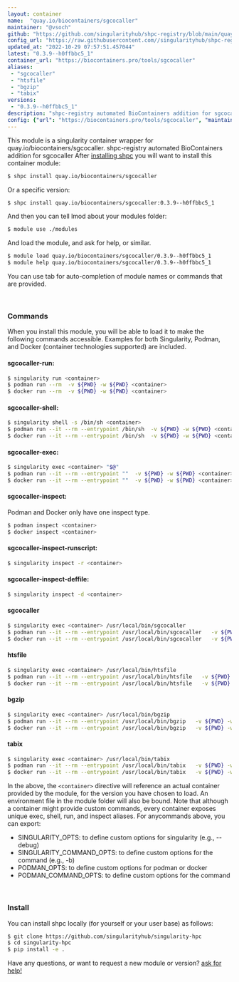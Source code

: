 ```yaml
---
layout: container
name:  "quay.io/biocontainers/sgcocaller"
maintainer: "@vsoch"
github: "https://github.com/singularityhub/shpc-registry/blob/main/quay.io/biocontainers/sgcocaller/container.yaml"
config_url: "https://raw.githubusercontent.com//singularityhub/shpc-registry/main/quay.io/biocontainers/sgcocaller/container.yaml"
updated_at: "2022-10-29 07:57:51.457044"
latest: "0.3.9--h0ffbbc5_1"
container_url: "https://biocontainers.pro/tools/sgcocaller"
aliases:
 - "sgcocaller"
 - "htsfile"
 - "bgzip"
 - "tabix"
versions:
 - "0.3.9--h0ffbbc5_1"
description: "shpc-registry automated BioContainers addition for sgcocaller"
config: {"url": "https://biocontainers.pro/tools/sgcocaller", "maintainer": "@vsoch", "description": "shpc-registry automated BioContainers addition for sgcocaller", "latest": {"0.3.9--h0ffbbc5_1": "sha256:ae297be5d6dd8b8e981af6f9ebb350cdaa3caed7f2ffe70ec413752dfdd9cb4b"}, "tags": {"0.3.9--h0ffbbc5_1": "sha256:ae297be5d6dd8b8e981af6f9ebb350cdaa3caed7f2ffe70ec413752dfdd9cb4b"}, "docker": "quay.io/biocontainers/sgcocaller", "aliases": {"sgcocaller": "/usr/local/bin/sgcocaller", "htsfile": "/usr/local/bin/htsfile", "bgzip": "/usr/local/bin/bgzip", "tabix": "/usr/local/bin/tabix"}}
---
```


This module is a singularity container wrapper for quay.io/biocontainers/sgcocaller.
shpc-registry automated BioContainers addition for sgcocaller
After [installing shpc](#install) you will want to install this container module:


```bash
$ shpc install quay.io/biocontainers/sgcocaller
```

Or a specific version:

```bash
$ shpc install quay.io/biocontainers/sgcocaller:0.3.9--h0ffbbc5_1
```

And then you can tell lmod about your modules folder:

```bash
$ module use ./modules
```

And load the module, and ask for help, or similar.

```bash
$ module load quay.io/biocontainers/sgcocaller/0.3.9--h0ffbbc5_1
$ module help quay.io/biocontainers/sgcocaller/0.3.9--h0ffbbc5_1
```

You can use tab for auto-completion of module names or commands that are provided.

<br>

### Commands

When you install this module, you will be able to load it to make the following commands accessible.
Examples for both Singularity, Podman, and Docker (container technologies supported) are included.

#### sgcocaller-run:

```bash
$ singularity run <container>
$ podman run --rm  -v ${PWD} -w ${PWD} <container>
$ docker run --rm  -v ${PWD} -w ${PWD} <container>
```

#### sgcocaller-shell:

```bash
$ singularity shell -s /bin/sh <container>
$ podman run --it --rm --entrypoint /bin/sh  -v ${PWD} -w ${PWD} <container>
$ docker run --it --rm --entrypoint /bin/sh  -v ${PWD} -w ${PWD} <container>
```

#### sgcocaller-exec:

```bash
$ singularity exec <container> "$@"
$ podman run --it --rm --entrypoint ""  -v ${PWD} -w ${PWD} <container> "$@"
$ docker run --it --rm --entrypoint ""  -v ${PWD} -w ${PWD} <container> "$@"
```

#### sgcocaller-inspect:

Podman and Docker only have one inspect type.

```bash
$ podman inspect <container>
$ docker inspect <container>
```

#### sgcocaller-inspect-runscript:

```bash
$ singularity inspect -r <container>
```

#### sgcocaller-inspect-deffile:

```bash
$ singularity inspect -d <container>
```


#### sgcocaller

```bash
$ singularity exec <container> /usr/local/bin/sgcocaller
$ podman run --it --rm --entrypoint /usr/local/bin/sgcocaller   -v ${PWD} -w ${PWD} <container> -c " $@"
$ docker run --it --rm --entrypoint /usr/local/bin/sgcocaller   -v ${PWD} -w ${PWD} <container> -c " $@"
```


#### htsfile

```bash
$ singularity exec <container> /usr/local/bin/htsfile
$ podman run --it --rm --entrypoint /usr/local/bin/htsfile   -v ${PWD} -w ${PWD} <container> -c " $@"
$ docker run --it --rm --entrypoint /usr/local/bin/htsfile   -v ${PWD} -w ${PWD} <container> -c " $@"
```


#### bgzip

```bash
$ singularity exec <container> /usr/local/bin/bgzip
$ podman run --it --rm --entrypoint /usr/local/bin/bgzip   -v ${PWD} -w ${PWD} <container> -c " $@"
$ docker run --it --rm --entrypoint /usr/local/bin/bgzip   -v ${PWD} -w ${PWD} <container> -c " $@"
```


#### tabix

```bash
$ singularity exec <container> /usr/local/bin/tabix
$ podman run --it --rm --entrypoint /usr/local/bin/tabix   -v ${PWD} -w ${PWD} <container> -c " $@"
$ docker run --it --rm --entrypoint /usr/local/bin/tabix   -v ${PWD} -w ${PWD} <container> -c " $@"
```



In the above, the `<container>` directive will reference an actual container provided
by the module, for the version you have chosen to load. An environment file in the
module folder will also be bound. Note that although a container
might provide custom commands, every container exposes unique exec, shell, run, and
inspect aliases. For anycommands above, you can export:

 - SINGULARITY_OPTS: to define custom options for singularity (e.g., --debug)
 - SINGULARITY_COMMAND_OPTS: to define custom options for the command (e.g., -b)
 - PODMAN_OPTS: to define custom options for podman or docker
 - PODMAN_COMMAND_OPTS: to define custom options for the command

<br>

### Install

You can install shpc locally (for yourself or your user base) as follows:

```bash
$ git clone https://github.com/singularityhub/singularity-hpc
$ cd singularity-hpc
$ pip install -e .
```

Have any questions, or want to request a new module or version? [ask for help!](https://github.com/singularityhub/singularity-hpc/issues)
